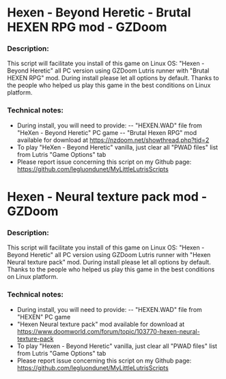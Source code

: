 # Hexen - Beyond Heretic - Brutal HEXEN RPG mod - GZDoom

### Description:
This script will facilitate you install of this game on Linux OS:
"Hexen - Beyond Heretic"  all PC version using GZDoom Lutris runner with "Brutal HEXEN RPG" mod.
During install please let all options by default.
Thanks to the people who helped us play this game in the best conditions on Linux platform.

### Technical notes:
- During install, you will need to provide:
-- "HEXEN.WAD" file from "HeXen - Beyond Heretic" PC game
-- "Brutal Hexen RPG" mod available for download at https://nzdoom.net/showthread.php?tid=2
- To play "HeXen - Beyond Heretic" vanilla, just clear all "PWAD files" list from Lutris "Game Options" tab
- Please report issue concerning this script on my Github page:
https://github.com/legluondunet/MyLittleLutrisScripts

# Hexen - Neural texture pack mod - GZDoom

### Description:
This script will facilitate you install of this game on Linux OS:
"Hexen - Beyond Heretic"  all PC version using GZDoom Lutris runner with "Hexen Neural texture pack" mod.
During install please let all options by default.
Thanks to the people who helped us play this game in the best conditions on Linux platform.

### Technical notes:
- During install, you will need to provide:
-- "HEXEN.WAD" file from "HEXEN" PC game
- "Hexen Neural texture pack" mod available for download at https://www.doomworld.com/forum/topic/103770-hexen-neural-texture-pack
- To play "Hexen - Beyond Heretic" vanilla, just clear all "PWAD files" list from Lutris "Game Options" tab
- Please report issue concerning this script on my Github page:
https://github.com/legluondunet/MyLittleLutrisScripts
